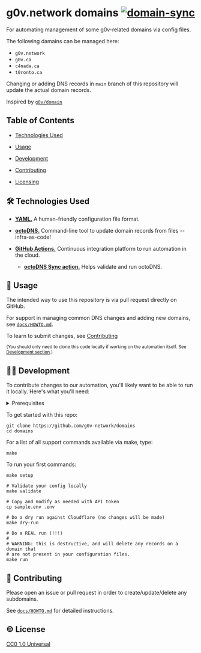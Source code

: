 # g0v.network domains [![domain-sync][badge]][workflows]

For automating management of some g0v-related domains via config files.

The following damains can be managed here:
- `g0v.network`
- `g0v.ca`
- `c4nada.ca`
- `t0ronto.ca`

Changing or adding DNS records in `main` branch of this repository will update
the actual domain records.

Inspired by [`g0v/domain`][g0v/domain]

   [g0v/domain]: https://github.com/g0v/domain

## Table of Contents

- [Technologies Used][tech]
- [Usage][usage]
- [Development][dev]
- [Contributing][contrib]
- [Licensing][license]

   [tech]: #hammer_and_wrench-technologies-used
   [usage]: #balloon-usage
   [dev]: #woman_technologist-development
   [contrib]: #muscle-contributing
   [license]: #copyright-license

## :hammer_and_wrench: Technologies Used

- [**YAML.**][yaml] A human-friendly configuration file format.
- [**octoDNS.**][octodns] Command-line tool to update domain records from files -- infra-as-code!
- [**GitHub Actions.**][gh-actions] Continuous integration platform to run automation in the cloud.
  - [**octoDNS Sync action.**][octosync] Helps validate and run octoDNS.

   [yaml]: https://docs.ansible.com/ansible/latest/reference_appendices/YAMLSyntax.html
   [octodns]: https://github.com/octodns/octodns
   [gh-actions]: https://github.com/features/actions
   [octosync]: https://github.com/solvaholic/octodns-sync

## :balloon: Usage

The intended way to use this repository is via pull request directly on GitHub.

For support in managing common DNS changes and adding new domains, see
[`docs/HOWTO.md`](/docs/HOWTO.md).

To learn to submit changes, see [Contributing][contrib]

<sub>(You should only need to clone this code locally if working on the
automation itself. See <a href="#woman_technologist-development">Development section</a>.)</sub>

## :woman_technologist: Development

To contribute changes to our automation, you'll likely want to be able to run it locally. Here's what you'll need:

<details>
  <summary>Prerequisites</summary>

  - [Install][py3] Python 3
  - [Install][make] `make`
  - [Install][pipenv] `pipenv`.
  - [Register][cf-user] a Cloudflare user account
    - any non-special account will do
  - [Add][cf-website] each Cloudflare domain/zone/website (those mentioned above)
    - you can "fake it" by initiating the import process, without activating (ie. no need to have access to the actual domain)
  - Generate a properly scoped Cloudflare API token
    - [Documentation][cf-token-docs] for creating tokens [in your profile][cf-token]
    - Permissions: `Zone | DNS | Edit`
    - Zone Resources: `Include | Specific zone | example.com` for each zone/domain
      - Alternatively: `Include | All zones from an account`

</details>

   [py3]: https://realpython.com/installing-python/
   [make]: https://osxdaily.com/2014/02/12/install-command-line-tools-mac-os-x/
   [pipenv]: https://pipenv.pypa.io/en/latest/#install-pipenv-today
   [cf-user]: https://dash.cloudflare.com/sign-up
   [cf-website]: https://support.cloudflare.com/hc/en-us/articles/201720164-Creating-a-Cloudflare-account-and-adding-a-website
   [cf-token-docs]: https://support.cloudflare.com/hc/en-us/articles/200167836-Managing-API-Tokens-and-Keys#12345680
   [cf-token]: https://dash.cloudflare.com/profile/api-tokens

To get started with this repo:

```
git clone https://github.com/g0v-network/domains
cd domains
```

For a list of all support commands available via make, type:

```
make
```

To run your first commands:

```
make setup

# Validate your config locally
make validate

# Copy and modify as needed with API token
cp sample.env .env

# Do a dry run against Cloudflare (no changes will be made)
make dry-run

# Do a REAL run (!!!)
#
# WARNING: this is destructive, and will delete any records on a domain that
# are not present in your configuration files.
make run
```

## :muscle: Contributing

Please open an issue or pull request in order to create/update/delete any
subdomains.

See [`docs/HOWTO.md`](/docs/HOWTO.md) for detailed instructions.

## :copyright: License

[CC0 1.0 Universal](https://creativecommons.org/publicdomain/zero/1.0/)

<!-- Links -->

   <!-- Pre-filled file contents url encoded via tool. See: https://meyerweb.com/eric/tools/dencoder/ -->
   [new-subdomain]: https://github.com/g0v-network/domains/new/main?filename=g0v.network./my.example.g0v.network.yaml&value=my.example%3A%0A%20%20-%20type%3A%20A%0A%20%20%20%20values%3A%0A%20%20%20%20%20%20-%20123.45.67.89%0A%20%20%20%20metdata%3A%0A%20%20%20%20%20%20repository%3A%20https%3A%2F%2Fgithub.com%2Fg0v-network%2Ffoo%0A%20%20%20%20%20%20maintainer%3A%0A%20%20%20%20%20%20%20%20-%20some-github-user
   [badge]: https://github.com/g0v-network/domains/workflows/domain-sync/badge.svg?branch=main
   [workflows]: https://github.com/g0v-network/domains/actions?query=workflow:domain-sync
